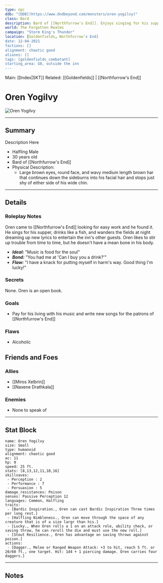 ```yaml
---
type: npc
ddb: "[DDB](https://www.dndbeyond.com/monsters/oren-yogilvy)"
class: Bard
description: Bard of [[Northfurrow's End]]. Enjoys singing for his supper and drink.
world: The Forgotten Realms
campaign: "Storm King's Thunder"
location: [Goldenfields, Northfurrow's End]
date: 12-04-2021
factions: []
alignment: chaotic good
aliases: []
tags: [goldenfields_combatant]
starting_area: G8, outside the inn
---
```


Main: [[Index|SKT]]
Related: [[Goldenfields]] | [[Northfurrow's End]]

# Oren Yogilvy
![Oren Yogilvy](https://www.dndbeyond.com/avatars/thumbnails/15/263/229/315/636371906284268568.png)

---
## Summary

Description Here
- Halfling Male
- 30 years old
- Bard of [[Northfurrow's End]]
- Physical Description:
	- Large brown eyes, round face, and wavy medium length brown har that continues down the sideburns into his facial hair and stops just shy of either side of his wide chin.
---
## Details
### Roleplay Notes
Oren came to [[Northfurrow's End]] looking for easy work and he found it. He sings for his supper, drinks like a fish, and wanders the fields at night dreaming up new lyrics to entertain the inn's other guests. Oren likes to stir up trouble from time to time, but he doesn't have a mean bone in his body.

- ***Ideal:*** "Music is food for the soul"
- ***Bond:*** "You had me at 'Can I buy you a drink?'"
- ***Flaw:*** "I have a knack for putting myself in harm's way. Good thing I'm lucky!"
### Secrets
None. Oren is an open book.
### Goals

- Pay for his living with his music and write new songs for the patrons of [[Northfurrow's End]]
### Flaws

- Alcoholic
## Friends and Foes

### Allies
- [[Miros Xelbrin]]
- [[Naxene Drathkala]]
### Enemies
- None to speak of
---

## Stat Block

```statblock
name: Oren Yogilvy
size: Small
type: humanoid
alignment: chaotic good
ac: 11
hp: 9
speed: 25 ft.
stats: [8,13,12,11,10,16]
skillsaves:
 - Perception : 2
 - Performance : 7
 - Persuasion : 5
damage_resistances: Poison
senses: Passive Perception 12
languages: Common, Halfling
traits:
 - [Bardic Inspiration., Oren can cast Bardic Inspiration Three times per long rest.]
 - [Halfling Nimbleness., Oren can move through the space of any creature that is of a size largr than his.]
 - [Lucky., When Oren rolls a 1 on an attack role, ability check, or saving throw, he can reroll the die and must use the new roll.]
 - [Stout Resilience., Oren has advantage on saving throws against poison.]
actions:
 - [Dagger., Melee or Ranged Weapon Attack: +3 to hit, reach 5 ft. or 20/60 ft., one target. Hit: 1d4 + 1 piercing damage. Oren carries four daggers.]

```

---


## Notes